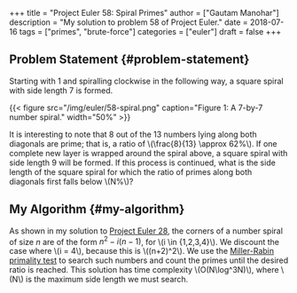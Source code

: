 +++
title = "Project Euler 58: Spiral Primes"
author = ["Gautam Manohar"]
description = "My solution to problem 58 of Project Euler."
date = 2018-07-16
tags = ["primes", "brute-force"]
categories = ["euler"]
draft = false
+++

## Problem Statement {#problem-statement}

Starting with 1 and spiralling clockwise in the following way, a square spiral
with side length 7 is formed.

{{< figure src="/img/euler/58-spiral.png" caption="Figure 1: A 7-by-7 number spiral." width="50%" >}}

It is interesting to note that 8 out of the 13 numbers lying along both
diagonals are prime; that is, a ratio of \\(\frac{8}{13} \approx 62\%\\). If one
complete new layer is wrapped around the spiral above, a square spiral with side
length 9 will be formed. If this process is continued, what is the side length
of the square spiral for which the ratio of primes along both diagonals first
falls below \\(N\%\\)?


## My Algorithm {#my-algorithm}

As shown in my solution to [Project Euler 28](../28/), the corners of a number spiral of size $n$ are of the form $n^2 - i(n-1)$, for \\(i \in \{1,2,3,4\}\\). We
discount the case where \\(i = 4\\), because this is \\((n+2)^2\\). We use the
[Miller-Rabin primality test](https://en.wikipedia.org/wiki/Miller%E2%80%93Rabin%5Fprimality%5Ftest) to search such numbers and count the primes until
the desired ratio is reached. This solution has time complexity \\(O(N\log^3N)\\),
where \\(N\\) is the maximum side length we must search.